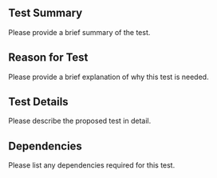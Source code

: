 ## Test Summary

Please provide a brief summary of the test.

## Reason for Test

Please provide a brief explanation of why this test is needed.

## Test Details

Please describe the proposed test in detail.

## Dependencies

Please list any dependencies required for this test.


